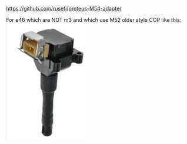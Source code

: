 https://github.com/rusefi/proteus-M54-adapter

For e46 which are NOT m3 and which use M52 older style COP like this:
![x](OEM-Docs/Bmw/BMW-M52-cop.png)